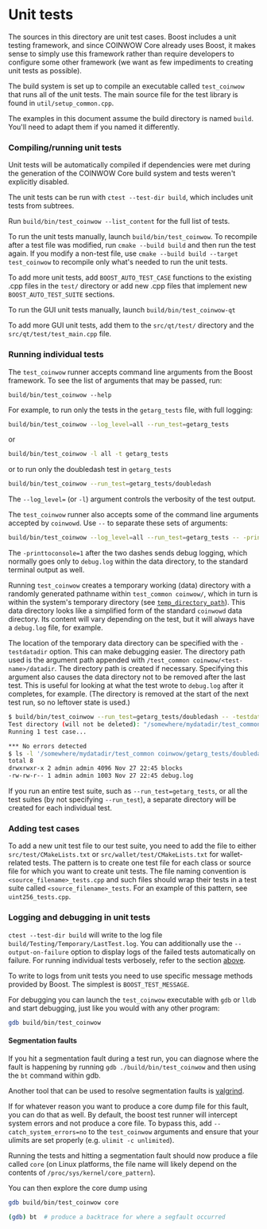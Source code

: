 # Unit tests

The sources in this directory are unit test cases. Boost includes a
unit testing framework, and since COINWOW Core already uses Boost, it makes
sense to simply use this framework rather than require developers to
configure some other framework (we want as few impediments to creating
unit tests as possible).

The build system is set up to compile an executable called `test_coinwow`
that runs all of the unit tests. The main source file for the test library is found in
`util/setup_common.cpp`.

The examples in this document assume the build directory is named
`build`. You'll need to adapt them if you named it differently.

### Compiling/running unit tests

Unit tests will be automatically compiled if dependencies were met
during the generation of the COINWOW Core build system
and tests weren't explicitly disabled.

The unit tests can be run with `ctest --test-dir build`, which includes unit
tests from subtrees.

Run `build/bin/test_coinwow --list_content` for the full list of tests.

To run the unit tests manually, launch `build/bin/test_coinwow`. To recompile
after a test file was modified, run `cmake --build build` and then run the test again. If you
modify a non-test file, use `cmake --build build --target test_coinwow` to recompile only what's needed
to run the unit tests.

To add more unit tests, add `BOOST_AUTO_TEST_CASE` functions to the existing
.cpp files in the `test/` directory or add new .cpp files that
implement new `BOOST_AUTO_TEST_SUITE` sections.

To run the GUI unit tests manually, launch `build/bin/test_coinwow-qt`

To add more GUI unit tests, add them to the `src/qt/test/` directory and
the `src/qt/test/test_main.cpp` file.

### Running individual tests

The `test_coinwow` runner accepts command line arguments from the Boost
framework. To see the list of arguments that may be passed, run:

```
build/bin/test_coinwow --help
```

For example, to run only the tests in the `getarg_tests` file, with full logging:

```bash
build/bin/test_coinwow --log_level=all --run_test=getarg_tests
```

or

```bash
build/bin/test_coinwow -l all -t getarg_tests
```

or to run only the doubledash test in `getarg_tests`

```bash
build/bin/test_coinwow --run_test=getarg_tests/doubledash
```

The `--log_level=` (or `-l`) argument controls the verbosity of the test output.

The `test_coinwow` runner also accepts some of the command line arguments accepted by
`coinwowd`. Use `--` to separate these sets of arguments:

```bash
build/bin/test_coinwow --log_level=all --run_test=getarg_tests -- -printtoconsole=1
```

The `-printtoconsole=1` after the two dashes sends debug logging, which
normally goes only to `debug.log` within the data directory, to the
standard terminal output as well.

Running `test_coinwow` creates a temporary working (data) directory with a randomly
generated pathname within `test_common coinwow/`, which in turn is within
the system's temporary directory (see
[`temp_directory_path`](https://en.cppreference.com/w/cpp/filesystem/temp_directory_path)).
This data directory looks like a simplified form of the standard `coinwowd` data
directory. Its content will vary depending on the test, but it will always
have a `debug.log` file, for example.

The location of the temporary data directory can be specified with the
`-testdatadir` option. This can make debugging easier. The directory
path used is the argument path appended with
`/test_common coinwow/<test-name>/datadir`.
The directory path is created if necessary.
Specifying this argument also causes the data directory
not to be removed after the last test. This is useful for looking at
what the test wrote to `debug.log` after it completes, for example.
(The directory is removed at the start of the next test run,
so no leftover state is used.)

```bash
$ build/bin/test_coinwow --run_test=getarg_tests/doubledash -- -testdatadir=/somewhere/mydatadir
Test directory (will not be deleted): "/somewhere/mydatadir/test_common coinwow/getarg_tests/doubledash/datadir"
Running 1 test case...

*** No errors detected
$ ls -l '/somewhere/mydatadir/test_common coinwow/getarg_tests/doubledash/datadir'
total 8
drwxrwxr-x 2 admin admin 4096 Nov 27 22:45 blocks
-rw-rw-r-- 1 admin admin 1003 Nov 27 22:45 debug.log
```

If you run an entire test suite, such as `--run_test=getarg_tests`, or all the test suites
(by not specifying `--run_test`), a separate directory
will be created for each individual test.

### Adding test cases

To add a new unit test file to our test suite, you need
to add the file to either `src/test/CMakeLists.txt` or
`src/wallet/test/CMakeLists.txt` for wallet-related tests. The pattern is to create
one test file for each class or source file for which you want to create
unit tests. The file naming convention is `<source_filename>_tests.cpp`
and such files should wrap their tests in a test suite
called `<source_filename>_tests`. For an example of this pattern,
see `uint256_tests.cpp`.

### Logging and debugging in unit tests

`ctest --test-dir build` will write to the log file `build/Testing/Temporary/LastTest.log`. You can
additionally use the `--output-on-failure` option to display logs of the failed tests automatically
on failure. For running individual tests verbosely, refer to the section
[above](#running-individual-tests).

To write to logs from unit tests you need to use specific message methods
provided by Boost. The simplest is `BOOST_TEST_MESSAGE`.

For debugging you can launch the `test_coinwow` executable with `gdb` or `lldb` and
start debugging, just like you would with any other program:

```bash
gdb build/bin/test_coinwow
```

#### Segmentation faults

If you hit a segmentation fault during a test run, you can diagnose where the fault
is happening by running `gdb ./build/bin/test_coinwow` and then using the `bt` command
within gdb.

Another tool that can be used to resolve segmentation faults is
[valgrind](https://valgrind.org/).

If for whatever reason you want to produce a core dump file for this fault, you can do
that as well. By default, the boost test runner will intercept system errors and not
produce a core file. To bypass this, add `--catch_system_errors=no` to the
`test_coinwow` arguments and ensure that your ulimits are set properly (e.g. `ulimit -c
unlimited`).

Running the tests and hitting a segmentation fault should now produce a file called `core`
(on Linux platforms, the file name will likely depend on the contents of
`/proc/sys/kernel/core_pattern`).

You can then explore the core dump using
```bash
gdb build/bin/test_coinwow core

(gdb) bt  # produce a backtrace for where a segfault occurred
```
